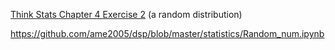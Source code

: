 [Think Stats Chapter 4 Exercise 2](http://greenteapress.com/thinkstats2/html/thinkstats2005.html#toc41) (a random distribution)

https://github.com/ame2005/dsp/blob/master/statistics/Random_num.ipynb
